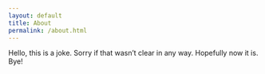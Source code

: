 ```yaml
---
layout: default
title: About
permalink: /about.html
---
```


Hello, this is a joke. Sorry if that wasn&rsquo;t clear in any way. Hopefully now it is. Bye!